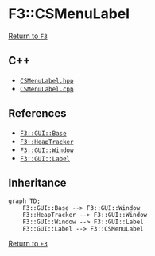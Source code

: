 # F3::CSMenuLabel

[Return to `F3`](/docs/F3.md)

## C++

- [`CSMenuLabel.hpp`](/c++/include/CSMenuLabel.hpp)
- [`CSMenuLabel.cpp`](/c++/source/CSMenuLabel.cpp)

## References

- [`F3::GUI::Base`](/docs/F3/GUI/Base.md)
- [`F3::HeapTracker`](/docs/F3/HeapTracker.md)
- [`F3::GUI::Window`](/docs/F3/GUI/Window.md)
- [`F3::GUI::Label`](/docs/F3/GUI/Label.md)

## Inheritance

```mermaid
graph TD;
    F3::GUI::Base --> F3::GUI::Window
    F3::HeapTracker --> F3::GUI::Window
    F3::GUI::Window --> F3::GUI::Label
    F3::GUI::Label --> F3::CSMenuLabel
```

[Return to `F3`](/docs/F3.md)